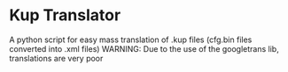 # Kup Translator
 
A python script for easy mass translation of .kup files (cfg.bin files converted into .xml files)
WARNING: Due to the use of the googletrans lib, translations are very poor
